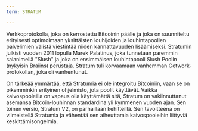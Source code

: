 ```yaml
---
term: STRATUM

---
```

Verkkoprotokolla, joka on kerrostettu Bitcoinin päälle ja joka on suunniteltu erityisesti optimoimaan yksittäisten louhijoiden ja louhintapoolien palvelimien välistä viestintää niiden kannattavuuden lisäämiseksi. Stratumin julkisti vuoden 2011 lopulla Marek Palatinus, joka tunnetaan paremmin salanimellä "Slush" ja joka on ensimmäisen louhintapooli Slush Poolin (nykyisin Braiins) perustaja. Stratum tuli korvaamaan vanhemman Getwork-protokollan, joka oli vanhentunut.

On tärkeää ymmärtää, että Stratumia ei ole integroitu Bitcoiniin, vaan se on pikemminkin erityinen ohjelmisto, jota poolit käyttävät. Vaikka kaivospooleilla on vapaus olla käyttämättä sitä, Stratum on vakiinnuttanut asemansa Bitcoin-louhinnan standardina yli kymmenen vuoden ajan. Sen toinen versio, Stratum V2, on parhaillaan kehitteillä. Sen tavoitteena on viimeistellä Stratumia ja vähentää sen aiheuttamia kaivospooleihin liittyviä keskittämisongelmia.